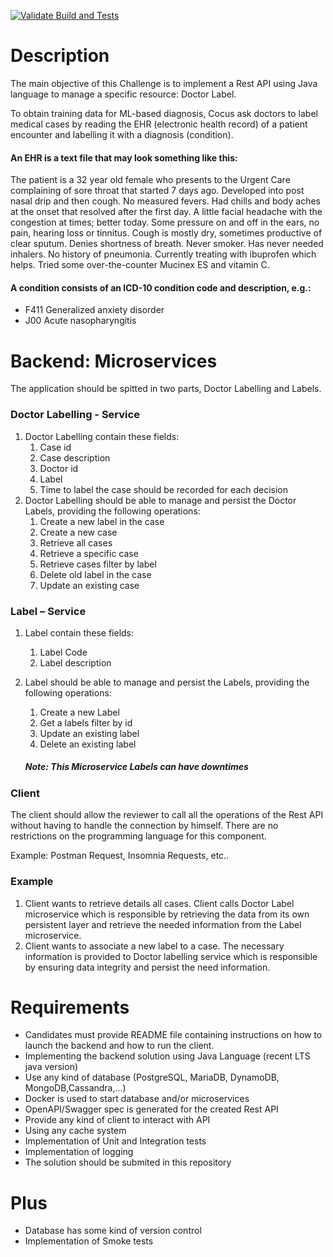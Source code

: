 [![Validate Build and Tests](https://github.com/CocusPT-development/josejunior_27042023/actions/workflows/actions.yml/badge.svg?branch=main)](https://github.com/CocusPT-development/josejunior_27042023/actions/workflows/actions.yml)

# Description

The main objective of this Challenge is to implement a Rest API using Java language to manage a specific resource: Doctor Label.

To obtain training data for ML-based diagnosis, Cocus ask doctors to label medical cases by reading the EHR (electronic health record) of a patient encounter and labelling it with a diagnosis (condition).

#### An EHR is a text file that may look something like this:

The patient is a 32 year old female who presents to the Urgent Care complaining of sore throat that started 7 days ago. Developed into post nasal drip and then cough. No measured fevers. Had chills and body aches at the onset that resolved after the first day. A little facial headache with the congestion at times; better today. Some pressure on and off in the ears, no pain, hearing loss or tinnitus. Cough is mostly dry, sometimes productive of clear sputum. Denies shortness of breath. Never smoker. Has never needed inhalers. No history of pneumonia. Currently treating with ibuprofen which helps. Tried some over-the-counter Mucinex ES and vitamin C.

#### A condition consists of an ICD-10 condition code and description, e.g.:
* F411    Generalized anxiety disorder
* J00     Acute nasopharyngitis

# Backend: Microservices
The application should be spitted in two parts, Doctor Labelling and Labels.

### Doctor Labelling - Service

1. Doctor Labelling contain these fields:
    1.	Case id
    1.	Case description
    1.	Doctor id
    1.	Label
    1.	Time to label the case should be recorded for each decision
1. Doctor Labelling should be able to manage and persist the Doctor Labels, providing the following operations:
    1. Create a new label in the case
    1. Create a new case
    1. Retrieve all cases
    1. Retrieve a specific case
    1. Retrieve cases filter by label
    1. Delete old label in the case
    1. Update an existing case
### Label – Service

1. Label contain these fields:
    1. Label Code
    1. Label description

1. Label should be able to manage and persist the Labels, providing the following operations:
    1. Create a new Label
    1. Get a labels filter by id
    1. Update an existing label
    1. Delete an existing label
   ##### Note: This Microservice Labels can have downtimes

### Client

The client should allow the reviewer to call all the operations of the Rest API without having to handle the connection by himself. There are no restrictions on the programming language for this component.

Example: Postman Request, Insomnia Requests, etc..

### Example
1. Client wants to retrieve details all cases. Client calls Doctor Label microservice which is responsible by retrieving the data from its own persistent layer and retrieve the needed information from the Label microservice.
1. Client wants to associate a new label to a case. The necessary information is provided to Doctor labelling service which is responsible by ensuring data integrity and persist the need information.

# Requirements

* Candidates must provide README file containing instructions on how to launch the backend and how to run the client.
* Implementing the backend solution using Java Language (recent LTS java version)
* Use any kind of database (PostgreSQL, MariaDB, DynamoDB, MongoDB,Cassandra,…)
* Docker is used to start database and/or microservices
* OpenAPI/Swagger spec is generated for the created Rest API
* Provide any kind of client to interact with API
* Using any cache system
* Implementation of Unit and Integration tests
* Implementation of logging
* The solution should be submited in this repository

# Plus
* Database has some kind of version control
* Implementation of Smoke tests
